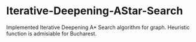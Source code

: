 # Iterative-Deepening-AStar-Search
Implemented Iterative Deepening A* Search algorithm for graph.
Heuristic function is admisiable for Bucharest.
